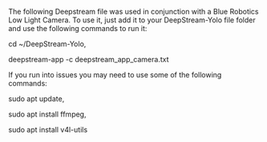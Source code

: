 The following Deepstream file was used in conjunction with a Blue Robotics Low Light Camera. 
To use it, just add it to your DeepStream-Yolo file folder and use the following commands to run it:

cd ~/DeepStream-Yolo,

deepstream-app -c deepstream_app_camera.txt

If you run into issues you may need to use some of the following commands:

sudo apt update,

sudo apt install ffmpeg,

sudo apt install v4l-utils

